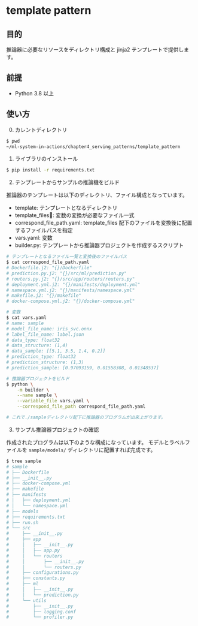 # template pattern

## 目的

推論器に必要なリソースをディレクトリ構成と jinja2 テンプレートで提供します。

## 前提

- Python 3.8 以上

## 使い方

0. カレントディレクトリ

```sh
$ pwd
~/ml-system-in-actions/chapter4_serving_patterns/template_pattern
```

1. ライブラリのインストール

```sh
$ pip install -r requirements.txt
```

2. テンプレートからサンプルの推論機をビルド

推論器のテンプレートは以下のディレクトリ、ファイル構成となっています。

- template: テンプレートとなるディレクトリ
- template_files: 変数の変換が必要なファイル一式
- correspond_file_path.yaml: template_files 配下のファイルを変換後に配置するファイルパスを指定
- vars.yaml: 変数
- builder.py: テンプレートから推論器プロジェクトを作成するスクリプト

```sh
# テンプレートとなるファイル一覧と変換後のファイルパス
$ cat correspond_file_path.yaml
# Dockerfile.j2: "{}/Dockerfile"
# prediction.py.j2: "{}/src/ml/prediction.py"
# routers.py.j2: "{}/src/app/routers/routers.py"
# deployment.yml.j2: "{}/manifests/deployment.yml"
# namespace.yml.j2: "{}/manifests/namespace.yml"
# makefile.j2: "{}/makefile"
# docker-compose.yml.j2: "{}/docker-compose.yml"

# 変数
$ cat vars.yaml
# name: sample
# model_file_name: iris_svc.onnx
# label_file_name: label.json
# data_type: float32
# data_structure: (1,4)
# data_sample: [[5.1, 3.5, 1.4, 0.2]]
# prediction_type: float32
# prediction_structure: (1,3)
# prediction_sample: [0.97093159, 0.01558308, 0.01348537]

# 推論器プロジェクトをビルド
$ python \
    -m builder \
    --name sample \
    --variable_file vars.yaml \
    --correspond_file_path correspond_file_path.yaml

# これで./sampleディレクトリ配下に推論器のプログラムが出来上がります。
```

3. サンプル推論器プロジェクトの確認

作成されたプログラムは以下のような構成になっています。
モデルとラベルファイルを `sample/models/` ディレクトリに配置すれば完成です。

```sh
$ tree sample
# sample
# ├── Dockerfile
# ├── __init__.py
# ├── docker-compose.yml
# ├── makefile
# ├── manifests
# │   ├── deployment.yml
# │   └── namespace.yml
# ├── models
# ├── requirements.txt
# ├── run.sh
# └── src
#     ├── __init__.py
#     ├── app
#     │   ├── __init__.py
#     │   ├── app.py
#     │   └── routers
#     │       ├── __init__.py
#     │       └── routers.py
#     ├── configurations.py
#     ├── constants.py
#     ├── ml
#     │   ├── __init__.py
#     │   └── prediction.py
#     └── utils
#         ├── __init__.py
#         ├── logging.conf
#         └── profiler.py
```
